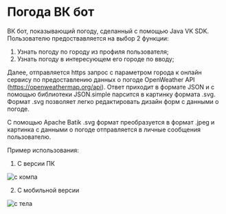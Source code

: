 # Погода ВК бот
ВК бот, показывающий погоду, сделанный с помощью Java VK SDK.
Пользователю предоствавляется на выбор 2 функции: 
1. Узнать погоду по городу из профиля пользователя;
2. Узнать погоду в интересующем его городе по вводу;

Далее, отправляется https запрос с параметром города к онлайн сервису по предоставлению данных о погоде OpenWeather API (https://openweathermap.org/api).
Ответ приходит в формате JSON и с помощью библиотеки JSON.simple парсится в картинку формата .svg. 
Формат .svg позволяет легко редактировать дизайн форм с данными о погоде.

С помощью Apache Batik .svg формат преобразуется в формат .jpeg и картинка с данными о погоде отправляется в личные сообщения пользователю.

Пример использования:

1. С версии ПК

![с компа](https://user-images.githubusercontent.com/95495138/199484624-1c0a3e5d-884b-4503-9dc0-d35bcd12ef38.png)

2. С мобильной версии

![с тела](https://user-images.githubusercontent.com/95495138/199487925-0572e46f-4c76-4f0c-a5a8-c631aa9c691a.png)
